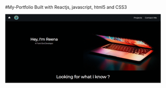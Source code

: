 #My-Portfolio
Built with Reactjs, javascript, html5 and CSS3

<img src=https://github.com/reenapanwar23/portfolio/blob/gh-pages/assets/Webgif.gif alt="Draft Portfolio"/>
